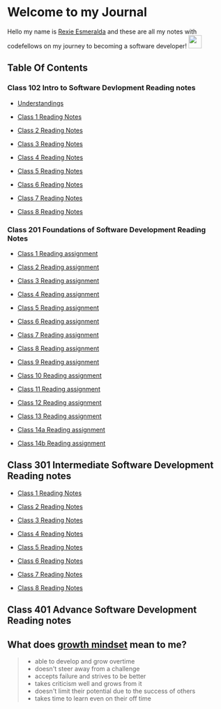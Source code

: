 # Welcome to my Journal

Hello my name is [Rexie Esmeralda](https://github.com/esmerexie) and these are all my notes with codefellows on my journey to becoming a software developer! <img src="https://img.icons8.com/office/344/code.png" width="30" height="30">

## Table Of Contents

### Class 102 Intro to Software Devlopment Reading notes

- [Understandings](https://esmerexie.github.io/reading-notes/Understandings)

- [Class 1 Reading Notes](https://esmerexie.github.io/reading-notes/class1)

- [Class 2 Reading Notes](https://esmerexie.github.io/reading-notes/class2)

- [Class 3 Reading Notes](https://esmerexie.github.io/reading-notes/class3)

- [Class 4 Reading Notes](https://esmerexie.github.io/reading-notes/class4)

- [Class 5 Reading Notes](https://esmerexie.github.io/reading-notes/class5)

- [Class 6 Reading Notes](https://esmerexie.github.io/reading-notes/class6)

- [Class 7 Reading Notes](https://esmerexie.github.io/reading-notes/class7)

- [Class 8 Reading Notes](https://esmerexie.github.io/reading-notes/class8)

### Class 201 Foundations of Software Development Reading Notes

- [Class 1 Reading assignment](https://esmerexie.github.io/reading-notes/class01)

- [Class 2 Reading assignment](https://esmerexie.github.io/reading-notes/class02)

- [Class 3 Reading assignment](https://esmerexie.github.io/reading-notes/class03)

- [Class 4 Reading assignment](https://esmerexie.github.io/reading-notes/class04)

- [Class 5 Reading assignment](https://esmerexie.github.io/reading-notes/class05)

- [Class 6 Reading assignment](https://esmerexie.github.io/reading-notes/class06)

- [Class 7 Reading assignment](https://esmerexie.github.io/reading-notes/class07)

- [Class 8 Reading assignment](https://esmerexie.github.io/reading-notes/class08)

- [Class 9 Reading assignment](https://esmerexie.github.io/reading-notes/class09)

- [Class 10 Reading assignment]()

- [Class 11 Reading assignment]()

- [Class 12 Reading assignment](https://esmerexie.github.io/reading-notes/class12)

- [Class 13 Reading assignment](https://esmerexie.github.io/reading-notes/class13)

- [Class 14a Reading assignment](https://esmerexie.github.io/reading-notes/class14a)

- [Class 14b Reading assignment](https://esmerexie.github.io/reading-notes/class14b)

## Class 301 Intermediate Software Development Reading notes

- [Class 1 Reading Notes](class301/class001.md)

- [Class 2 Reading Notes](class301/class002.md)

- [Class 3 Reading Notes](class301/class003.md)

- [Class 4 Reading Notes](class301/class004.md)

- [Class 5 Reading Notes](class301/class005.md)

- [Class 6 Reading Notes](class301/class006.md)

- [Class 7 Reading Notes](class301/class007.md)

- [Class 8 Reading Notes](class301/class008.md)

## Class 401 Advance Software Development Reading notes

## What does [growth mindset](https://www.atlassian.com/blog/inside-atlassian/growth-mindset) mean to me?

> - able to develop and grow overtime
> - doesn't steer away from a challenge  
> - accepts failure and strives to be better
> - takes criticism well and grows from it
> - doesn't limit their potential due to the success of others  
> - takes time to learn even on their off time
